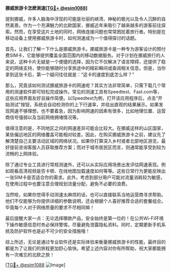 **挪威旅游卡怎麽測速[[TG💪+ @esim1088](https://t.me/s/esim1088)]**

提到挪威，许多人脑海中浮现的可能是壮丽的峡湾、神秘的极光以及令人沉醉的自然美景。作为一个充满魅力的北欧国家，挪威近年来吸引了越来越多的游客前往探索。然而，在享受这片土地的同时，网络连接问题也常常困扰着旅行者。特别是在移动设备上使用挪威旅游卡时，如何测速成为一个值得探讨的话题。

首先，让我们了解一下什么是挪威旅游卡。挪威旅游卡是一种专为游客设计的预付费SIM卡，它能够提供覆盖全国范围内的移动数据服务。对于计划在挪威旅行的人来说，这种卡片无疑是一个便捷的选择，因为它不仅解决了语言障碍，还提供了稳定的网络支持，使你能够随时分享旅途中的精彩瞬间或查阅相关信息。但是，当你拿到这张卡后，第一个疑问往往就是：“这卡的速度到底怎么样？”

那么，究竟该如何测试挪威旅游卡的网速呢？其实方法非常简单，只需下载几个常用的测速软件即可轻松完成操作。常见的测速工具有Speedtest、Fast.com等，这些应用界面友好且操作简便。以Speedtest为例，打开该应用程序后，点击“开始测试”按钮，系统会自动检测你的上下行速率，并给出直观的结果展示。如果发现网速不够理想，也不要着急，因为影响网速的因素有很多，比如地理位置、运营商信号强弱以及当前网络拥堵情况等。

值得注意的是，不同地区之间的网速差异可能会比较大。在挪威这样的山区国家，某些偏远地区的网络覆盖可能相对较差。因此，在购买挪威旅游卡之前，建议先了解清楚自己主要活动区域的网络状况。如果你打算深入乡村或者北部地区游览，最好提前咨询客服人员获取推荐方案；而对于城市居民区而言，则通常能享受到较为流畅的上网体验。

除了通过专业工具进行常规测速外，还可以从实际应用场景出发评估网速表现。例如观看高清视频是否卡顿、在线地图加载速度如何等等。这些日常行为更能反映出一张SIM卡是否适合你的需求。此外，考虑到部分用户可能对流量消耗较为敏感，在使用过程中也要注意合理规划流量分配，避免不必要的浪费。

当然啦，如果你觉得手动测速太麻烦的话，也可以直接联系当地运营商寻求帮助。他们不仅能够为你提供详细的参数说明，还会根据个人喜好推荐合适的套餐组合。毕竟每个人对于网络质量的要求不尽相同嘛！

最后提醒大家一点：无论选择哪款产品，安全始终是第一位的！在公共Wi-Fi环境下操作敏感信息时务必保持警惕，尽量避免泄露隐私资料。同时，定期更新手机系统及防护软件也是必不可少的安全措施哦！

综上所述，无论是通过专业软件还是实际体验来衡量挪威旅游卡的性能，最终目的都是为了让我们的旅程更加舒心愉快。希望上述内容对你有所帮助，祝大家都能拥有一次难忘的北欧之旅！

[[TG💪+ @esim1088](https://t.me/s/esim1088) ![Image](https://i.postimg.cc/4NQfJmqS/Snipaste-2025-05-13-00-14-12.png)]